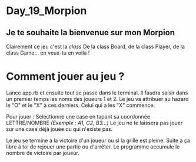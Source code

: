 # __Day_19_Morpion__
## Je te souhaite la bienvenue sur mon Morpion

Clairement ce jeu c'est la *class*
De la class Board, de la class Player, de la class Game... en veux-tu en voila !

# Comment jouer au jeu ?

Lance app.rb et ensuite tout se passe dans le terminal.
Il faudra saisir dans un premier temps les noms des joueurs 1 et 2.
Le jeu va attribuer au hazard le "O" et le "X" à ces derniers. Celui qui a les "X" commence.

Pour jouer : Selectionne une case en tapant sa coordonnée LETTRE/NOMBRE 
*(Exemple : A1, C2, B3...)*
Le jeu ne te laissera pas jouer sur une case déjà jouée ou qui n'existe pas.

Le jeu se termine à la victoire d'un joueur ou si la grille est pleine.
Suite à ça libre à toi de rejouer une partie ou d'arrêter. Le programme accumule le nombre de victoire par joueur.